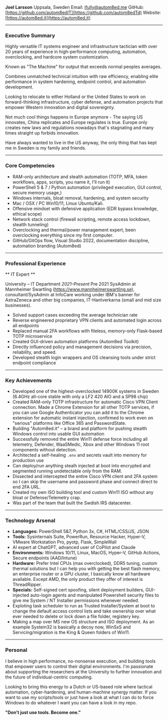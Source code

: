 **Joel Larsson**
Uppsala, Sweden
Email: [ifully@autom8ed.me](mailto:ifully@autom8ed.me)
GitHub: [https://github.com/autom8edIT](https://github.com/autom8edTd)
Website: [https://autom8ed.it](https://autom8ed.it)

---

### Executive Summary

Highly versatile IT systems engineer and infrastructure tactician with over 20 years of experience in high-performance computing, automation, overclocking, and hardcore system customization.

Known as "The Machine" for output that exceeds normal peoples averages.

Combines unmatched technical intuition with raw efficiency, enabling elite performance in system hardening, endpoint control, and automation development.

Looking to relocate to either Holland or the United States to work on forward-thinking infrastructure, cyber defense, and automation projects that empower Western innovation and digital sovereignty.

Not much cool things happens in Europe anymore - The saying US innovates, China replicates and Europe regulates is true. Europe only creates new laws and regulations nowadays that's stagnating and many times straight up forbids innovation.

Have always wanted to live in the US anyway, the only thing that has kept me in Sweden is my family and friends.

---

### Core Competencies

* RAM-only architecture and stealth automation (TOTP, MFA, token workflows, apps, scripts, you name it, I'll run it)
* PowerShell 5 & 7 / Python automation (privileged execution, GUI control, secure memory usage,)
* Windows internals, bloat removal, hardening, and system security
* Mac / OSX / PC Win10/11, Linux Ubuntu/Kali.
* Offensive mindset with defensive application (EDR bypass knowledge, ethical scope)
* Network stack control (firewall scripting, remote access lockdown, stealth tunneling)
* Overclocking and thermal/power management expert, been overclocking everything since my first computer.
* GitHub/GitOps flow, Visual Studio 2022, documentation discipline, automation branding (Autom8ed)

---

### Professional Experience

\*\* IT Expert \*\*

&#x20;University – IT Department
*2021–Present*
Pre 2021 SysAdmin at Mannheimer Swartling (https://www.mannheimerswartling.se), consultant/SysAdmin at InfoCare working under IBM's banner for AstraZeneca and other big companies, IT-Hantverkarna (small and mid size businesses).

* Solved support cases exceeding the average technician rate
* Reverse engineered proprietary VPN clients and automated login across all endpoints
* Replaced manual 2FA workflows with fileless, memory-only Flask-based TOTP microservice
* Created GUI-driven automation platforms (Autom8ed Toolkit)
* Directly influenced policy and management decisions via precision, reliability, and speed.
* Developed stealth login wrappers and OS cleansing tools under strict endpoint compliance

---

### Key Achievements

* Developed one of the highest-overclocked 14900K systems in Sweden (6.4GHz all-core stable with only a LF2 420 AIO and a SP98 chip)
* Created RAM-only TOTP infrastructure for automatic Cisco VPN Client connection. Made a Chrome Extension for all other TOTP services, if you can use Google Authenticator you can add it to the Chrome extension for automatic instant injection, confirmed to work even on "serious" platforms like Office 365 and PasswordState.
* Building "Autom8ed.it" – a brand and platform for pushing stealth Windows control into usable GUI automation
* Successfully removed the entire Win11 defense force including all telemetry, Defender, WaaSMedic, Xbox and other Windows 11 root components without detection.
* Architected a self-healing `.env` and secrets vault into memory for production use
* Can deploy/run anything stealh injected at boot into encrypted and segmented running undetectable only from the RAM.
* Dissected and intercepted the entire Cisco VPN client and 2FA system so I can skip the username and password phase and connect direct to end 2FA URL.
* Created my own ISO building tool and custom Win11 ISO without any bloat or Defense/Telemetry crap.
* Was part of the team that built the Swdish IRS datacenter.
---

### Technology Arsenal

* **Languages:** PowerShell 5&7, Python 3x, C#, HTML/CSS/JS, JSON
* **Tools:** Sysinternals Suite, PowerRun, Resource Hacker, Hyper-V, VMware Workstation Pro, pyotp, Flask, SimpleWall
* AI expert at ChatGPT, advanced user of CoPilot and Claude
* **Environments:** Windows 10/11, Linux, MacOS, Hyper-V, GitHub Actions, Secure endpoints (AAD/Intune) 
* **Hardware:** Prefer Intel CPUs (max overclocked), DDR5 tuning, custom thermal solutions but I can help you with getting the best flash memory, an enterprise router or a GPU cluster, I basically know all hardware available. Except AMD, the only product they offer of interest is ThreadRipper.
* **Specials:** Self-signed cert spoofing, silent deployment builders, GUI-injected auto-login agents and manipulated Powershell security files to give me System / NT Installer permissions whenever needed.
* Exploting task scheduler to run as Trusted Installer/System at boot to change the default access control lists and take ownership over what ever needed to delete or lock down a file folder, registery key.
* Making a map over MS new OS structure and ISO deployment. As an example System32 is basically a decoy now, WinSxS and Servicing/migration is the King & Queen folders of Win11.
---

### Personal

I believe in high performance, no-nonsense execution, and building tools that empower users to control their digital environments. I'm passionate about supporting the researchers at the University to further innovation and the future of individual-centric computing.

Looking to bring this energy to a Dutch or US-based role where tactical automation, cyber-hardening, and human-machine synergy matter.
If you want to use my scripts/tools or just have a look at what I can do to force Windows to do whatever I want you can have a look in my repo.

**"Don’t just use tools. Become one."**
